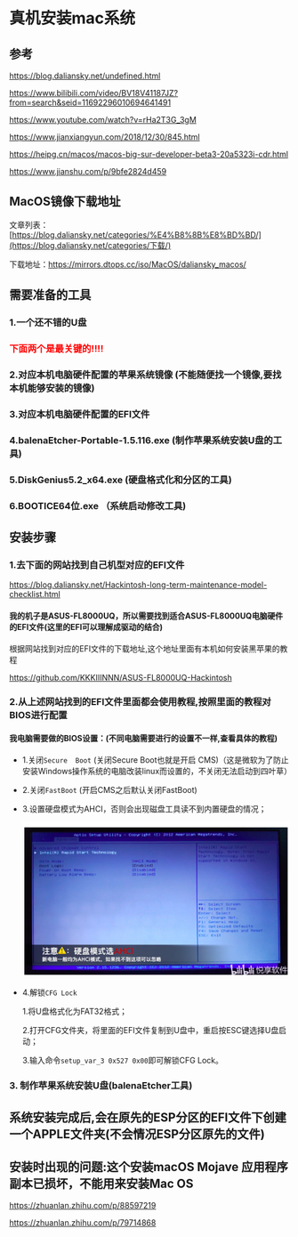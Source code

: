 # 真机安装mac系统

## 参考

https://blog.daliansky.net/undefined.html



https://www.bilibili.com/video/BV18V41187JZ?from=search&seid=11692296010694641491



https://www.youtube.com/watch?v=rHa2T3G_3gM



https://www.jianxiangyun.com/2018/12/30/845.html



https://heipg.cn/macos/macos-big-sur-developer-beta3-20a5323i-cdr.html

https://www.jianshu.com/p/9bfe2824d459

## MacOS镜像下载地址

文章列表：[https://blog.daliansky.net/categories/%E4%B8%8B%E8%BD%BD/](https://blog.daliansky.net/categories/下载/)

下载地址：https://mirrors.dtops.cc/iso/MacOS/daliansky_macos/



## 需要准备的工具

### 1.一个还不错的U盘

### <strong style="color:red;">下面两个是最关键的!!!!</strong>

### 2.对应本机电脑硬件配置的苹果系统镜像 (不能随便找一个镜像,要找本机能够安装的镜像)

### 3.对应本机电脑硬件配置的EFI文件





### 4.balenaEtcher-Portable-1.5.116.exe (制作苹果系统安装U盘的工具)

### 5.DiskGenius5.2_x64.exe (硬盘格式化和分区的工具)

### 6.BOOTICE64位.exe （系统启动修改工具)















## 安装步骤

### 1.去下面的网站找到自己机型对应的EFI文件

https://blog.daliansky.net/Hackintosh-long-term-maintenance-model-checklist.html

#### 我的机子是ASUS-FL8000UQ，所以需要找到适合ASUS-FL8000UQ电脑硬件的EFI文件(这里的EFI可以理解成驱动的结合)

根据网站找到对应的EFI文件的下载地址,这个地址里面有本机如何安装黑苹果的教程

https://github.com/KKKIIINNN/ASUS-FL8000UQ-Hackintosh

### 2.从上述网站找到的EFI文件里面都会使用教程,按照里面的教程对BIOS进行配置



#### 我电脑需要做的BIOS设置：(不同电脑需要进行的设置不一样,查看具体的教程)

- 1.关闭`Secure  Boot`   (关闭Secure  Boot也就是开启  CMS)（这是微软为了防止安装Windows操作系统的电脑改装linux而设置的，不关闭无法启动到四叶草）

- 2.关闭`FastBoot`   (开启CMS之后默认关闭FastBoot)

- 3.设置硬盘模式为AHCI，否则会出现磁盘工具读不到内置硬盘的情况；　

  ![image-20210502104110122](https://raw.githubusercontent.com/yusenyi123/pictures2/master/imgs/20210502104153.png)　

- 4.解锁`CFG Lock`

  1.将U盘格式化为FAT32格式；

  2.打开CFG文件夹，将里面的EFI文件复制到U盘中，重启按ESC键选择U盘启动；

  3.输入命令`setup_var_3 0x527 0x00`即可解锁CFG Lock。







### 3. 制作苹果系统安装U盘(balenaEtcher工具)





## 系统安装完成后,会在原先的ESP分区的EFI文件下创建一个APPLE文件夹(不会情况ESP分区原先的文件)



## 安装时出现的问题:这个安装macOS Mojave 应用程序副本已损坏，不能用来安装Mac OS

https://zhuanlan.zhihu.com/p/88597219







https://zhuanlan.zhihu.com/p/79714868





